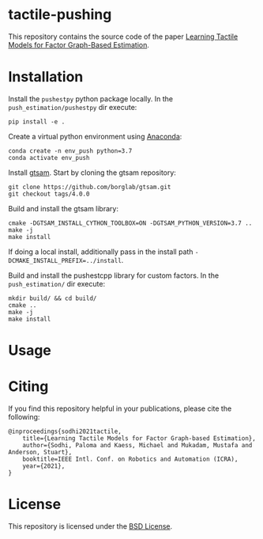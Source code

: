 tactile-pushing
===================================================

This repository contains the source code of the paper [Learning Tactile Models for Factor Graph-Based Estimation](https://arxiv.org/pdf/2012.03768.pdf).

# Installation

Install the `pushestpy` python package locally. In the `push_estimation/pushestpy` dir execute:
```
pip install -e .
```

Create a virtual python environment using [Anaconda](https://www.anaconda.com/products/individual):
```
conda create -n env_push python=3.7
conda activate env_push
```

Install [gtsam](https://github.com/borglab/gtsam). Start by cloning the gtsam repository:
```
git clone https://github.com/borglab/gtsam.git
git checkout tags/4.0.0
```

Build and install the gtsam library:
```
cmake -DGTSAM_INSTALL_CYTHON_TOOLBOX=ON -DGTSAM_PYTHON_VERSION=3.7 ..
make -j
make install
```
If doing a local install, additionally pass in the install path `-DCMAKE_INSTALL_PREFIX=../install`.

Build and install the pushestcpp library for custom factors. In the `push_estimation/` dir execute:
```
mkdir build/ && cd build/
cmake ..
make -j
make install
```
# Usage 

# Citing
If you find this repository helpful in your publications, please cite the following:

```
@inproceedings{sodhi2021tactile,
    title={Learning Tactile Models for Factor Graph-based Estimation},
    author={Sodhi, Paloma and Kaess, Michael and Mukadam, Mustafa and Anderson, Stuart},
    booktitle=IEEE Intl. Conf. on Robotics and Automation (ICRA),
    year={2021},
}
```

# License
This repository is licensed under the [BSD License](LICENSE.md).